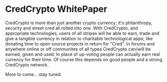 # CredCrypto WhitePaper
CredCrypto is more than just another crypto currency; it's philanthropy, security and street cred all rolled into one. With CredCrypto, and appropriate technologies, users of all stripes will be able to earn, trade and give a tangible currency in relation to charitable technological apps; like donating time to open source projects in return for "Cred". In forums and anywhere online or off communites of all types CredCrypto can/will be earned, given and used. In place of up-voting people can actually earn real currency for their time. Of course this depends on good people and a strong CredCrypto network.

More to come... stay tuned.
